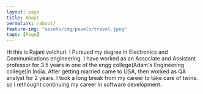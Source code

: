 ```yaml
---
layout: page
title: About
permalink: /about/
feature-img: "assets/img/pexels/travel.jpeg"
tags: [Page]
---
```


 Hi this is Rajani velchuri. I Pursued my degree in Electronics and Communications engineering. I have worked as an Associate and Assistant professor for 3.5 years in one of the engg college(Adam's Engineering college)in India. After getting married came to USA, then worked as QA analyst for 2 years. I took a long break from my career to take care of twins.  so i rethought continuing my career in software development.
 
